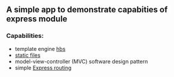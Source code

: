 ## A simple app to demonstrate capabities of express module

### Capabilities:
- template engine [hbs](https://github.com/pillarjs/hbs)
- [static files](https://expressjs.com/en/starter/static-files.html)
- model-view-controller (MVC) software design pattern
- simple [Express routing](https://expressjs.com/en/guide/routing.html)